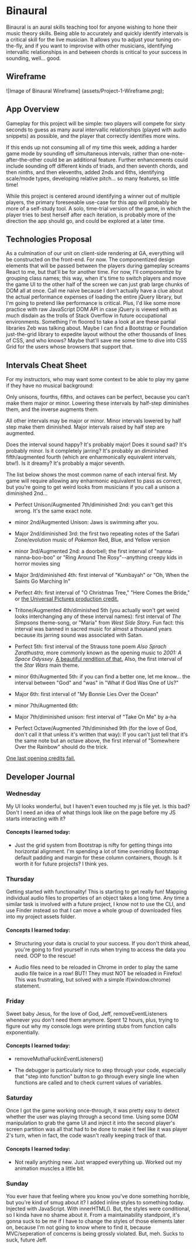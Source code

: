 # Binaural
Binaural is an aural skills teaching tool for anyone wishing to hone their music theory skills. Being able to accurately and quickly identify intervals is a critical skill for the live musician. It allows you to adjust your tuning on-the-fly, and if you want to improvise with other musicians, identifying intervallic relationships in and between chords is critical to your success in sounding, well... good.

## Wireframe
![Image of Binaural Wireframe]
(assets/Project-1-Wireframe.png);

## App Overview
Gameplay for this project will be simple: two players will compete for sixty seconds to guess as many aural intervallic relationships (played with audio snippets) as possible, and the player that correctly identifies more wins.

If this ends up not consuming all of my time this week, adding a harder game mode by sounding off simultaneous intervals, rather than one-note-after-the-other could be an additional feature. Further enhancements could include sounding off different kinds of triads, and then seventh chords, and then ninths, and then elevenths, added 2nds and 6ths, identifying scale/mode types, developing relative pitch... so many features, so little time! 

While this project is centered around identifying a winner out of multiple players, the primary foreseeable use-case for this app will probably be more of a self-study tool. A solo, time-trial version of the game, in which the player tries to best herself after each iteration, is probably more of the direction the app should go, and could be explored at a later time.

## Technologies Proposal
As a culmination of our unit on client-side rendering at GA, everything will be constructed on the front-end. For now. The componentized design elements that will be passed between the players during gameplay screams React to me, but that'll be for another time. For now, I'll componentize by grouping class names; this way, when it's time to switch players and move the game UI to the other half of the screen we can just grab large chunks of DOM all at once. Call me naive because I don't actually have a clue about the actual performance expenses of loading the entire jQuery library, but I'm going to pretend like performance is critical. Plus, I'd like some more practice with raw JavaScript DOM API in case jQuery is viewed with as much disdain as the trolls of Stack Overflow in future occupational environments. Something I'm floored to take a look at are these partial libraries Zeb was talking about. Maybe I can find a Bootstrap or Foundation just-the-grid library to expedite layout without the other thousands of lines of CSS, and who knows? Maybe that'll save me some time to dive into CSS Grid for the users whose browsers that support that.

## Intervals Cheat Sheet

For my instructors, who may want some context to be able to play my game if they have no musical background:

Only unisons, fourths, fifths, and octaves can be perfect, because you can't make them major or minor. Lowering these intervals by half-step diminishes them, and the inverse augments them.

All other intervals may be major or minor. Minor intervals lowered by half step make them dininished. Major intervals raised by half step are augmented.

Does the interval sound happy? It's probably major! Does it sound sad? It's probably minor. Is it completely jarring? It's probably an diminished fifth/augmented fourth (which are enharmonically equivalent intervals, btw!). Is it dreamy? It's probably a major seventh.

The list below shows the most common name of each interval first. My game will require allowing any enharmonic equivalent to pass as correct, but you're going to get weird looks from musicians if you call a unison a diminished 2nd...

* Perfect Unison/Augmented 7th/diminished 2nd: you can't get this wrong. It's the same exact note.

* minor 2nd/Augmented Unison: Jaws is swimming after you.

* Major 2nd/diminished 3rd: the first two repeating notes of the Safari Zone/evolution music of *Pokemon* Red, Blue, and Yellow version

* minor 3rd/Augmented 2nd: a doorbell; the first interval of "nanna-nanna-boo-boo" or "Ring Around The Rosy"--anything creepy kids in horror movies sing

* Major 3rd/diminished 4th: first interval of "Kumbayah" or "Oh, When the Saints Go Marching In"

* Perfect 4th: first interval of "O Christmas Tree," "Here Comes the Bride," or [the Universal Pictures production credit.](https://www.youtube.com/watch?v=DOWbvYYzAzQ)

* Tritone/Augmented 4th/diminished 5th (you actually won't get weird looks interchanging any of these interval names): first interval of *The Simpsons* theme-song, or "Maria" from *West Side Story*. Fun fact: this interval was banned in sacred music for almost a thousand years because its jarring sound was associated with Satan.

* Perfect 5th: first interval of the Strauss tone poem *Also Sprach Zarathustra*, more commonly known as the opening music to *2001: A Space Odyssey*. [A beautiful rendition of that.](https://www.youtube.com/watch?v=wpFQLw5_N2o) Also, the first interval of the *Star Wars* main theme.

* minor 6th/Augmented 5th: if you can find a better one, let me know... the interval between "God" and "was" in "What if God Was One of Us?"

* Major 6th: first interval of "My Bonnie Lies Over the Ocean"

* minor 7th/Augmented 6th: 

* Major 7th/diminished unison: first interval of "Take On Me" by a-ha

* Perfect Octave/Augmented 7th/diminished 9th (for the love of God, don't call it that unless it's written that way): If you can't just tell that it's the same note but an octave above, the first interval of "Somewhere Over the Rainbow" should do the trick.

[One last opening credits fail.](https://www.youtube.com/watch?v=Yp_LQDn0W04)

## Developer Journal

### Wednesday 

My UI looks wonderful, but I haven't even touched my js file yet. Is this bad? Don't I need an idea of what things look like on the page before my JS starts interacting with it?

#### Concepts I learned today: 

* Just the grid system from Bootstrap is nifty for getting things into horizontal alignment. I'm spending a lot of time overriding Bootstrap default padding and margin for these column containers, though. Is it worth it for future projects? I think yes.

### Thursday 

Getting started with functionality! This is starting to get really fun! Mapping individual audio files to properties of an object takes a long time. Any time a similar task is involved with a future project, I know not to use the CLI, and use Finder instead so that I can move a whole group of downloaded files into my project assets folder.

#### Concepts I learned today: 

* Structuring your data is crucial to your success. If you don't think ahead, you're going to find yourself in ruts when trying to access the data you need. OOP to the rescue!

* Audio files need to be reloaded in Chrome in order to play the same audio file twice in a row! BUT! They must NOT be reloaded in Firefox! This was frustrating, but solved with a simple if(window.chrome) statement.

### Friday 

Sweet baby Jesus, for the love of God, Jeff, removeEventListeners whenever you don't need them anymore. Spent 12 hours, plus, trying to figure out why my console.logs were printing stubs from function calls exponentially.

#### Concepts I learned today: 

* removeMuthaFuckinEventListeners()

* The debugger is particularly nice to step through your code, especially that "step into function" button to go through every single line when functions are called and to check current values of variables.

### Saturday

Once I got the game working once-through, it was pretty easy to detect whether the user was playing through a second time. Using some DOM manipulation to grab the game UI and inject it into the second player's screen partition was all that had to be done to make it feel like it was player 2's turn, when in fact, the code wasn't really keeping track of that.

#### Concepts I learned today: 

* Not really anything new. Just wrapped everything up. Worked out my animation muscles a little bit. 

### Sunday

You ever have that feeling where you know you've done something horrible, but you're kind of smug about it? I added inline styles to something today. Injected with JavaScript. With innerHTML(). But, the styles were conditional, so I kinda have no shame about it. From a maintainability standpoint, it's gonna suck to be me if I have to change the styles of those elements later on, because I'm not going to know where to find it, because MVC/seperation of concerns is being grossly violated. But, meh. Sucks to suck, future Jeff.




